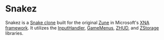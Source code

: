 # Snakez
Snakez is a [Snake clone](https://en.wikipedia.org/wiki/Snake_%28video_game_genre%29) built for the original [Zune](https://en.wikipedia.org/wiki/Zune) in Microsoft's [XNA framework](https://en.wikipedia.org/wiki/Microsoft_XNA). It utilizes the [InputHandler](https://github.com/Extron/XNAZuneGames/tree/master/InputHandler), [GameMenus](https://github.com/Extron/XNAZuneGames/tree/master/GameMenus), [ZHUD](https://github.com/Extron/XNAZuneGames/tree/master/ZHUD), and [ZStorage](https://github.com/Extron/XNAZuneGames/tree/master/ZStorage) libraries.